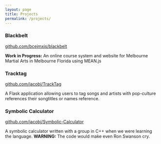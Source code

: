 ```yaml
---
layout: page
title: Projects
permalink: /projects/
---
```


### Blackbelt
[github.com/bcejmxjs/blackbelt](https://github.com/bcejmxjs/blackbelt)

**Work in Progress:** An online course system and website for Melbourne Martial
  Arts in Melbourne Florida using MEAN.js

### Tracktag
[github.com/jacobj/TrackTag](https://github.com/jacobj/TrackTag)

A Flask application allowing users to tag songs and artists with
pop-culture references their songtitles or names reference.

### Symbolic Calculator
[github.com/jacobj/Symbolic-Calculator](https://github.com/jacobj/Symbolic-Calculator)

A symbolic calculator written with a group in C++ when we were learning the
language. **WARNING:** The code would make even Ron Swanson cry.
